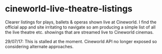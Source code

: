 # cineworld-live-theatre-listings
Clearer listings for plays, ballets &amp; operas shown live at Cineworld.
I find the official app and site irritating to navigate so am producing a simple list of all the live theatre etc. showings that are streamed live to Cineworld cinemas.

29/07/17:
This is stalled at the moment. Cineworld API no longer exposed so considering alternate approaches.
